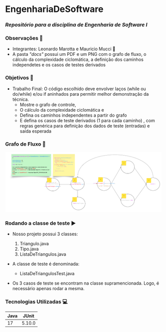 # EngenhariaDeSoftware

### _Repositório para a disciplina de Engenharia de Software I_

### Observações 🚩

* Integrantes: Leonardo Marotta e Mauricio Mucci 🤝
* A pasta _"docs"_ possui um PDF e um PNG com o grafo de fluxo, o cálculo da complexidade ciclomática, a definição dos caminhos independetes e os casos de testes derivados

### Objetivos 🎯

* Trabalho Final: O código escolhido deve envolver laços  (while ou do/while) e/ou if aninhados para permitir melhor demonstração da técnica.
  * Mostre o grafo de controle,
  * O cálculo da complexidade ciclomática e
  * Defina os caminhos independentes a partir do grafo
  * E defina os casos de teste derivados (1 para cada caminho) , com regras genérica para definição dos dados de teste (entradas) e saída esperada

### Grafo de Fluxo 🌊

![grafo_de_fluxo](docs/Trabalho_Final.png)

### Rodando a classe de teste ▶️

* Nosso projeto possui 3 classes:
  1. Triangulo.java
  2. Tipo.java
  3. ListaDeTriangulos.java

* A classe de teste é denominada:
  * ListaDeTriangulosTest.java

* Os 3 casos de teste se encontram na classe supramencionada. Logo, é necessário apenas rodar a mesma.

### Tecnologias Utilizadas 💻

| Java | JUnit  |
|------|--------|
| 17   | 5.10.0 |
